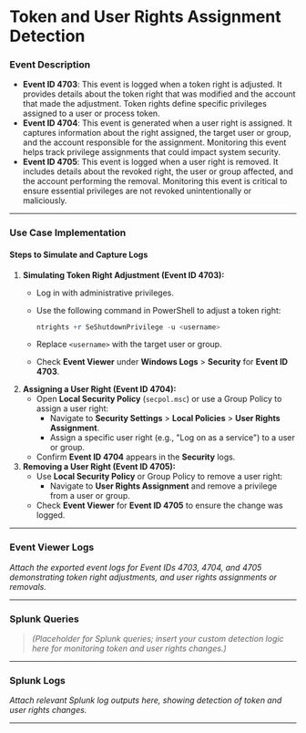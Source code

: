# Token and User Rights Assignment Detection

### Event Description

* **Event ID 4703**: This event is logged when a token right is adjusted. It provides details about the token right that was modified and the account that made the adjustment. Token rights define specific privileges assigned to a user or process token.
* **Event ID 4704**: This event is generated when a user right is assigned. It captures information about the right assigned, the target user or group, and the account responsible for the assignment. Monitoring this event helps track privilege assignments that could impact system security.
* **Event ID 4705**: This event is logged when a user right is removed. It includes details about the revoked right, the user or group affected, and the account performing the removal. Monitoring this event is critical to ensure essential privileges are not revoked unintentionally or maliciously.

***

### Use Case Implementation

#### Steps to Simulate and Capture Logs

1. **Simulating Token Right Adjustment (Event ID 4703):**
   * Log in with administrative privileges.
   *   Use the following command in PowerShell to adjust a token right:

       ```powershell
       ntrights +r SeShutdownPrivilege -u <username>
       ```
   * Replace `<username>` with the target user or group.
   * Check **Event Viewer** under **Windows Logs** > **Security** for **Event ID 4703**.
2. **Assigning a User Right (Event ID 4704):**
   * Open **Local Security Policy** (`secpol.msc`) or use a Group Policy to assign a user right:
     * Navigate to **Security Settings** > **Local Policies** > **User Rights Assignment**.
     * Assign a specific user right (e.g., "Log on as a service") to a user or group.
   * Confirm **Event ID 4704** appears in the **Security** logs.
3. **Removing a User Right (Event ID 4705):**
   * Use **Local Security Policy** or Group Policy to remove a user right:
     * Navigate to **User Rights Assignment** and remove a privilege from a user or group.
   * Check **Event Viewer** for **Event ID 4705** to ensure the change was logged.

***

### Event Viewer Logs

_Attach the exported event logs for Event IDs 4703, 4704, and 4705 demonstrating token right adjustments, and user rights assignments or removals._

***

### Splunk Queries

> _(Placeholder for Splunk queries; insert your custom detection logic here for monitoring token and user rights changes.)_

***

### Splunk Logs

_Attach relevant Splunk log outputs here, showing detection of token and user rights changes._

***
